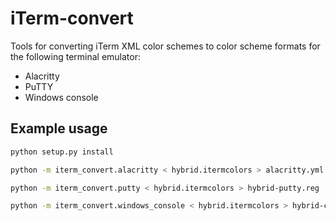 # iTerm-convert

Tools for converting iTerm XML color schemes to color scheme formats for the
following terminal emulator:

* Alacritty
* PuTTY
* Windows console

## Example usage

```bash
python setup.py install

python -m iterm_convert.alacritty < hybrid.itermcolors > alacritty.yml

python -m iterm_convert.putty < hybrid.itermcolors > hybrid-putty.reg

python -m iterm_convert.windows_console < hybrid.itermcolors > hybrid-console.reg
```
